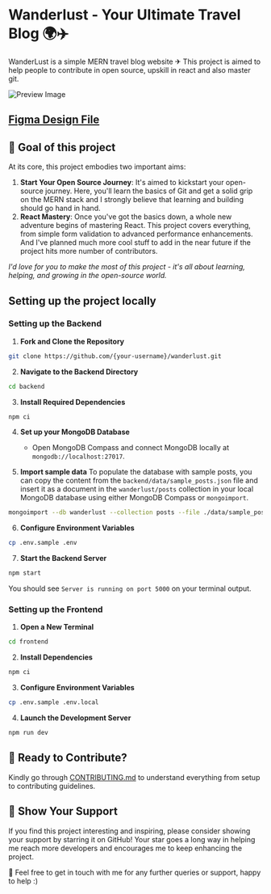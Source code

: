  
# Wanderlust - Your Ultimate Travel Blog 🌍✈️

WanderLust is a simple MERN travel blog website ✈ This project is aimed to help people to contribute in open source, upskill in react and also master git.

![Preview Image](https://github.com/krishnaacharyaa/wanderlust/assets/116620586/17ba9da6-225f-481d-87c0-5d5a010a9538)

## [Figma Design File](https://www.figma.com/file/zqNcWGGKBo5Q2TwwVgR6G5/WanderLust--A-Travel-Blog-App?type=design&node-id=0%3A1&mode=design&t=c4oCG8N1Fjf7pxTt-1)

## 🎯 Goal of this project

At its core, this project embodies two important aims:

1. **Start Your Open Source Journey**: It's aimed to kickstart your open-source journey. Here, you'll learn the basics of Git and get a solid grip on the MERN stack and I strongly believe that learning and building should go hand in hand.
2. **React Mastery**: Once you've got the basics down, a whole new adventure begins of mastering React. This project covers everything, from simple form validation to advanced performance enhancements. And I've planned much more cool stuff to add in the near future if the project hits more number of contributors.

_I'd love for you to make the most of this project - it's all about learning, helping, and growing in the open-source world._

## Setting up the project locally

### Setting up the Backend

1. **Fork and Clone the Repository**

```bash
git clone https://github.com/{your-username}/wanderlust.git
```

2. **Navigate to the Backend Directory**

```bash
cd backend
```

3. **Install Required Dependencies**

```bash
npm ci
```

4. **Set up your MongoDB Database**

   - Open MongoDB Compass and connect MongoDB locally at `mongodb://localhost:27017`.

5. **Import sample data**
   To populate the database with sample posts, you can copy the content from the `backend/data/sample_posts.json` file and insert it as a document in the `wanderlust/posts` collection in your local MongoDB database using either MongoDB Compass or `mongoimport`.

```bash
mongoimport --db wanderlust --collection posts --file ./data/sample_posts.json --jsonArray
```

6. **Configure Environment Variables**

```bash
cp .env.sample .env
```

7. **Start the Backend Server**

```bash
npm start
```

You should see `Server is running on port 5000` on your terminal output.

### Setting up the Frontend

1. **Open a New Terminal**

```bash
cd frontend
```

2. **Install Dependencies**

```bash
npm ci
```

3. **Configure Environment Variables**

```bash
cp .env.sample .env.local
```

4. **Launch the Development Server**

```bash
npm run dev
```

## 🌟 Ready to Contribute?

Kindly go through [CONTRIBUTING.md](https://github.com/krishnaacharyaa/wanderlust/blob/main/.github/CONTRIBUTING.md) to understand everything from setup to contributing guidelines.

## 💖 Show Your Support

If you find this project interesting and inspiring, please consider showing your support by starring it on GitHub! Your star goes a long way in helping me reach more developers and encourages me to keep enhancing the project.

🚀 Feel free to get in touch with me for any further queries or support, happy to help :)
